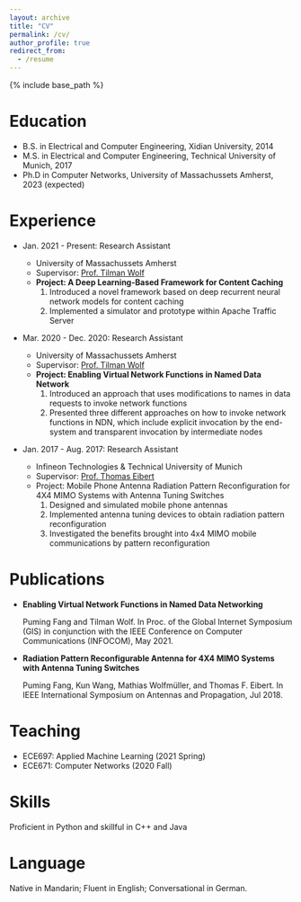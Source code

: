 ```yaml
---
layout: archive
title: "CV"
permalink: /cv/
author_profile: true
redirect_from:
  - /resume
---
```


{% include base_path %}

Education
======
* B.S. in Electrical and Computer Engineering, Xidian University, 2014
* M.S. in Electrical and Computer Engineering, Technical University of Munich, 2017
* Ph.D in Computer Networks, University of Massachussets Amherst, 2023 (expected)

Experience
======
* Jan. 2021 - Present: Research Assistant
  * University of Massachussets Amherst
  * Supervisor: [Prof. Tilman Wolf](http://www.ecs.umass.edu/ece/wolf/) 
  * **Project: A Deep Learning-Based Framework for Content Caching**
    1. Introduced a novel framework based on deep recurrent neural network models for content caching
    2. Implemented a simulator and prototype within Apache Traffic Server

* Mar. 2020 - Dec. 2020: Research Assistant
  * University of Massachussets Amherst
  * Supervisor: [Prof. Tilman Wolf](http://www.ecs.umass.edu/ece/wolf/) 
  * **Project: Enabling Virtual Network Functions in Named Data Network**
    1. Introduced an approach that uses modifications to names in data requests to invoke network functions 
    2. Presented three different approaches on how to invoke network functions in NDN, which include explicit invocation by the end-system and transparent invocation by intermediate nodes

* Jan. 2017 - Aug. 2017: Research Assistant
  * Infineon Technologies & Technical University of Munich
  * Supervisor: [Prof. Thomas Eibert](https://www.ei.tum.de/en/hft/people/professors/prof-dr-ing-thomas-eibert/prof-dr-ing-thomas-eibert/)
  * Project: Mobile Phone Antenna Radiation Pattern Reconfiguration for 4X4 MIMO Systems with Antenna Tuning Switches
    1. Designed and simulated mobile phone antennas
    2. Implemented antenna tuning devices to obtain radiation pattern reconfiguration
    3. Investigated the benefits brought into 4x4 MIMO mobile communications by pattern reconfiguration
   
Publications
======
* **Enabling Virtual Network Functions in Named Data Networking**

  Puming Fang and Tilman Wolf. In Proc. of the Global Internet Symposium (GIS) in conjunction with the IEEE Conference on Computer Communications (INFOCOM), May    2021.
  
* **Radiation Pattern Reconfigurable Antenna for 4X4 MIMO Systems with Antenna Tuning Switches**

  Puming Fang, Kun Wang, Mathias Wolfmüller, and Thomas F. Eibert. In IEEE International Symposium on Antennas and Propagation, Jul 2018.
  

Teaching
======
* ECE697: Applied Machine Learning (2021 Spring)
* ECE671: Computer Networks (2020 Fall)

  
Skills
======
Proficient in Python and skillful in C++ and Java


Language
======
Native in Mandarin; Fluent in English; Conversational in German.

